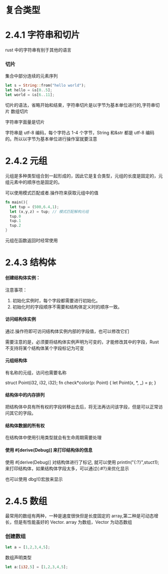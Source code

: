 # 复合类型

# 2.4.1 字符串和切片

rust 中的字符串有别于其他的语言

### 切片

集合中部分连续的元素序列

```rust
let s = String::from("hello world");
let hello = &s[0..5];
let world = &s[6..11];
```

切片的语法，省略开始和结束，字符串切片是以字节为基本单位进行的,字符串切片
数组切片

字符串字面量是切片

字符串是 utf-8 编码，每个字符占 1-4 个字节，String 和&str 都是 utf-8 编码的。所以以字节为基本单位进行操作室就要注意

# 2.4.2 元组

元组是多种类型组合到一起形成的，因此它是复合类型，元组的长度是固定的，元组元素中的顺序也是固定的。

可以使用模式匹配或者.操作符来获取元组中的值

```rust
fn main(){
  let tup = (500,6.4,1);
  let (x,y,z) = tup; // 模式匹配解构元组
  tup.0
  tup.1
  tup.2
}
```

元组在函数返回时经常使用

# 2.4.3 结构体

#### 创建结构体实例：

注意事项：

1. 初始化实例时，每个字段都需要进行初始化。
2. 初始化时的字段顺序不需要和结构体定义时的顺序一致。

#### 访问结构体实例

通过.操作符即可访问结构体实例内部的字段值，也可以修改它们

需要注意的是，必须要将结构体实例声明为可变的，才能修改其中的字段，Rust 不支持将某个结构体某个字段标记为可变

#### 元组结构体

有名称的元组，访问也需要名称

struct Point(i32, i32, i32);
fn check*color(p: Point) {
let Point(x, *, \_) = p;
}

#### 结构体中的内存排列

把结构体中具有所有权的字段转移出去后，将无法再访问该字段，但是可以正常访问其它的字段。

#### 结构体数据的所有权

在结构体中使用引用类型就会有生命周期需要处理

#### 使用 #[derive(Debug)] 来打印结构体的信息

使用 #[derive(Debug)] 对结构体进行了标记,
就可以使用 println("{:?}",stuct1); 来打印结构体，如果结构体字段太多，可以通过{:#?}来优化显示

也可以使用 dbg!()宏放来显示

# 2.4.5 数组

最常用的数组有两种，一种是速度很快但是长度固定的 array,第二种是可动态增长，但是有性能虽好的 Vector. array 为数组，Vector 为动态数组

### 创建数组

```rust
let a = [1,2,3,4,5];
```

数组声明类型

```rust
let a:[i32,5] = [1,2,3,4,5];
```
